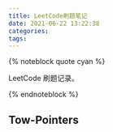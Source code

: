 ```yaml
---
title: LeetCode刷题笔记
date: 2021-06-22 13:22:38
categories:
tags:
---
```


{% noteblock quote cyan %}

LeetCode 刷题记录。

{% endnoteblock %}

<!-- more -->

## Tow-Pointers
